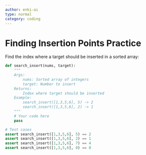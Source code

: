 ```yaml
---
author: enki-ai
type: normal
category: coding
---
```


# Finding Insertion Points Practice

Find the index where a target should be inserted in a sorted array:

```python
def search_insert(nums, target):
    """
    Args:
        nums: Sorted array of integers
        target: Number to insert
    Returns:
        Index where target should be inserted
    Example:
        search_insert([1,3,5,6], 5) -> 2
        search_insert([1,3,5,6], 2) -> 1
    """
    # Your code here
    pass

# Test cases
assert search_insert([1,3,5,6], 5) == 2
assert search_insert([1,3,5,6], 2) == 1
assert search_insert([1,3,5,6], 7) == 4
assert search_insert([1,3,5,6], 0) == 0 